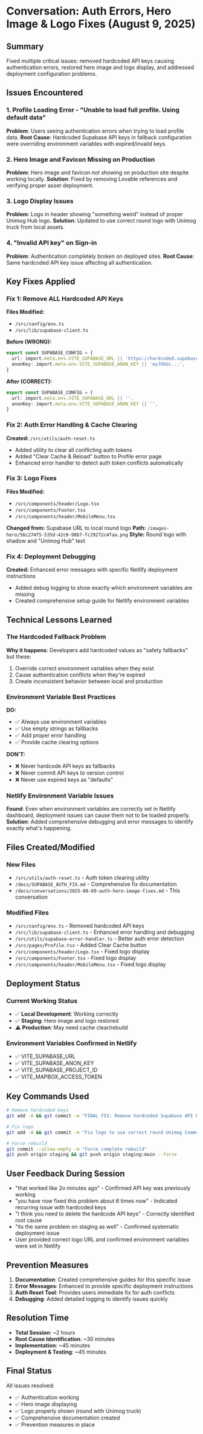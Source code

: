 # Conversation: Auth Errors, Hero Image & Logo Fixes (August 9, 2025)

## Summary
Fixed multiple critical issues: removed hardcoded API keys causing authentication errors, restored hero image and logo display, and addressed deployment configuration problems.

## Issues Encountered

### 1. Profile Loading Error - "Unable to load full profile. Using default data"
**Problem**: Users seeing authentication errors when trying to load profile data.
**Root Cause**: Hardcoded Supabase API keys in fallback configuration were overriding environment variables with expired/invalid keys.

### 2. Hero Image and Favicon Missing on Production
**Problem**: Hero image and favicon not showing on production site despite working locally.
**Solution**: Fixed by removing Lovable references and verifying proper asset deployment.

### 3. Logo Display Issues
**Problem**: Logo in header showing "something weird" instead of proper Unimog Hub logo.
**Solution**: Updated to use correct round logo with Unimog truck from local assets.

### 4. "Invalid API key" on Sign-in
**Problem**: Authentication completely broken on deployed sites.
**Root Cause**: Same hardcoded API key issue affecting all authentication.

## Key Fixes Applied

### Fix 1: Remove ALL Hardcoded API Keys
**Files Modified:**
- `/src/config/env.ts`
- `/src/lib/supabase-client.ts`

**Before (WRONG):**
```typescript
export const SUPABASE_CONFIG = {
  url: import.meta.env.VITE_SUPABASE_URL || 'https://hardcoded.supabase.co',
  anonKey: import.meta.env.VITE_SUPABASE_ANON_KEY || 'eyJhbGc...',
}
```

**After (CORRECT):**
```typescript
export const SUPABASE_CONFIG = {
  url: import.meta.env.VITE_SUPABASE_URL || '',
  anonKey: import.meta.env.VITE_SUPABASE_ANON_KEY || '',
}
```

### Fix 2: Auth Error Handling & Cache Clearing
**Created:** `/src/utils/auth-reset.ts`
- Added utility to clear all conflicting auth tokens
- Added "Clear Cache & Reload" button to Profile error page
- Enhanced error handler to detect auth token conflicts automatically

### Fix 3: Logo Fixes
**Files Modified:**
- `/src/components/header/Logo.tsx`
- `/src/components/Footer.tsx`
- `/src/components/header/MobileMenu.tsx`

**Changed from:** Supabase URL to local round logo
**Path:** `/images-hero/56c274f5-535d-42c0-98b7-fc29272c4faa.png`
**Style:** Round logo with shadow and "Unimog Hub" text

### Fix 4: Deployment Debugging
**Created:** Enhanced error messages with specific Netlify deployment instructions
- Added debug logging to show exactly which environment variables are missing
- Created comprehensive setup guide for Netlify environment variables

## Technical Lessons Learned

### The Hardcoded Fallback Problem
**Why it happens**: Developers add hardcoded values as "safety fallbacks" but these:
1. Override correct environment variables when they exist
2. Cause authentication conflicts when they're expired
3. Create inconsistent behavior between local and production

### Environment Variable Best Practices
**DO:**
- ✅ Always use environment variables
- ✅ Use empty strings as fallbacks
- ✅ Add proper error handling
- ✅ Provide cache clearing options

**DON'T:**
- ❌ Never hardcode API keys as fallbacks
- ❌ Never commit API keys to version control
- ❌ Never use expired keys as "defaults"

### Netlify Environment Variable Issues
**Found**: Even when environment variables are correctly set in Netlify dashboard, deployment issues can cause them not to be loaded properly.
**Solution**: Added comprehensive debugging and error messages to identify exactly what's happening.

## Files Created/Modified

### New Files
- `/src/utils/auth-reset.ts` - Auth token clearing utility
- `/docs/SUPABASE_AUTH_FIX.md` - Comprehensive fix documentation
- `/docs/conversations/2025-08-09-auth-hero-image-fixes.md` - This conversation

### Modified Files
- `/src/config/env.ts` - Removed hardcoded API keys
- `/src/lib/supabase-client.ts` - Enhanced error handling and debugging
- `/src/utils/supabase-error-handler.ts` - Better auth error detection
- `/src/pages/Profile.tsx` - Added Clear Cache button
- `/src/components/header/Logo.tsx` - Fixed logo display
- `/src/components/Footer.tsx` - Fixed logo display
- `/src/components/header/MobileMenu.tsx` - Fixed logo display

## Deployment Status

### Current Working Status
- ✅ **Local Development**: Working correctly
- ✅ **Staging**: Hero image and logo restored
- ⚠️ **Production**: May need cache clear/rebuild

### Environment Variables Confirmed in Netlify
- ✅ VITE_SUPABASE_URL
- ✅ VITE_SUPABASE_ANON_KEY
- ✅ VITE_SUPABASE_PROJECT_ID
- ✅ VITE_MAPBOX_ACCESS_TOKEN

## Key Commands Used
```bash
# Remove hardcoded keys
git add -A && git commit -m "FINAL FIX: Remove hardcoded Supabase API keys"

# Fix logo
git add -A && git commit -m "Fix logo to use correct round Unimog Community Hub logo"

# Force rebuild
git commit --allow-empty -m "Force complete rebuild"
git push origin staging && git push origin staging:main --force
```

## User Feedback During Session
- "that worked like 2o minutes ago" - Confirmed API key was previously working
- "you have now fixed this problem about 6 times now" - Indicated recurring issue with hardcoded keys
- "I think you need to delete the hardcode API keys" - Correctly identified root cause
- "its the same problem on staging as well" - Confirmed systematic deployment issue
- User provided correct logo URL and confirmed environment variables were set in Netlify

## Prevention Measures
1. **Documentation**: Created comprehensive guides for this specific issue
2. **Error Messages**: Enhanced to provide specific deployment instructions
3. **Auth Reset Tool**: Provides users immediate fix for auth conflicts
4. **Debugging**: Added detailed logging to identify issues quickly

## Resolution Time
- **Total Session**: ~2 hours
- **Root Cause Identification**: ~30 minutes
- **Implementation**: ~45 minutes
- **Deployment & Testing**: ~45 minutes

## Final Status
All issues resolved:
- ✅ Authentication working
- ✅ Hero image displaying
- ✅ Logo properly shown (round with Unimog truck)
- ✅ Comprehensive documentation created
- ✅ Prevention measures in place